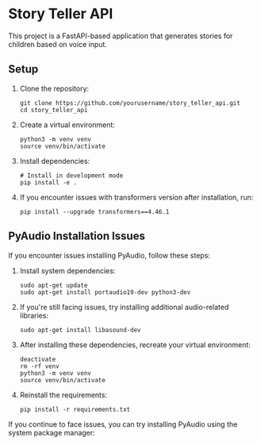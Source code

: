 # Story Teller API

This project is a FastAPI-based application that generates stories for children based on voice input.

## Setup

1. Clone the repository:
   ```
   git clone https://github.com/yourusername/story_teller_api.git
   cd story_teller_api
   ```

2. Create a virtual environment:
   ```
   python3 -m venv venv
   source venv/bin/activate
   ```

3. Install dependencies:
   ```
   # Install in development mode
   pip install -e .
   ```

4. If you encounter issues with transformers version after installation, run:
   ```
   pip install --upgrade transformers==4.46.1
   ```

## PyAudio Installation Issues

If you encounter issues installing PyAudio, follow these steps:

1. Install system dependencies:
   ```
   sudo apt-get update
   sudo apt-get install portaudio19-dev python3-dev
   ```

2. If you're still facing issues, try installing additional audio-related libraries:
   ```
   sudo apt-get install libasound-dev
   ```

3. After installing these dependencies, recreate your virtual environment:
   ```
   deactivate
   rm -rf venv
   python3 -m venv venv
   source venv/bin/activate
   ```

4. Reinstall the requirements:
   ```
   pip install -r requirements.txt
   ```

If you continue to face issues, you can try installing PyAudio using the system package manager:
